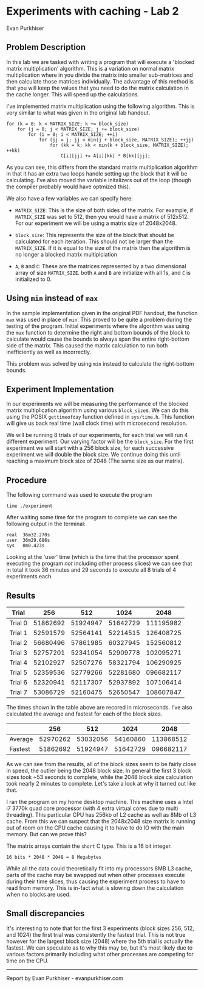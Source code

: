 # Experiments with caching - Lab 2

Evan Purkhiser

## Problem Description

In this lab we are tasked with writing a program that will execute a 'blocked
matrix multiplication' algorithm. This is a variation on normal matrix
multiplication where in you divide the matrix into smaller sub-matrices and
then calculate those matrices individually. The advantage of this method is
that you will keep the values that you need to do the matrix calculation in the
cache longer. This will speed up the calculations.

I've implemented matrix multiplication using the following algorithm. This is
very similar to what was given in the original lab handout.

	for (k = 0; k < MATRIX_SIZE; k += block_size)
		for (j = 0; j < MATRIX_SIZE; j += block_size)
			for (i = 0; i < MATRIX_SIZE; ++i)
				for (jj = j; jj < min(j + block_size, MATRIX_SIZE); ++jj)
					for (kk = k; kk < min(k + block_size, MATRIX_SIZE); ++kk)
						C[i][jj] += A[i][kk] * B[kk][jj];

As you can see, this differs from the standard matrix multiplication algorithm
in that it has an extra two loops handle setting up the block that it will be
calculating. I've also moved the variable initalizers out of the loop (though
the compiler probably would have optmized this).

We also have a few variables we can specify here:

 * `MATRIX_SIZE`: This is the size of both sides of the matrix. For example, if
   `MATRIX_SIZE` was set to 512, then you would have a matrix of 512x512. For
   our experiment we will be using a matrix size of 2048x2048.

 * `block_size`: This represents the size of the block that should be
   calculated for each iteration. This should not be larger than the
   `MATRIX_SIZE`. If it is equal to the size of the matrix then the algorithm
   is no longer a blocked matrix multiplciation 

 * `A`, `B` and `C`: These are the matrices represented by a two dimensional
   array of size `MATRIX_SIZE`. both `A` and `B` are initialize with all 1s,
   and `C` is initialized to 0.

## Using `min` instead of `max`

In the sample implementation given in the original PDF handout, the function
`max` was used in place of `min`. This proved to be quite a problem during the
testing of the program. Initial experiments where the algorithm was using the
`max` function to determine the right and bottom bounds of the block to
calculate would cause the bounds to always span the entire right-bottom side of
the matrix. This caused the matrix calculation to run both inefficiently as
well as incorrectly.

This problem was solved by using `min` instead to calculate the right-bottom
bounds.

## Experiment Implementation

In our experiments we will be measuring the performance of the blocked matrix
multiplication algorithm using various `block_size`s. We can do this using the
POSIX `gettimeofday` function defined in `sys/time.h`. This function will give
us back real time (wall clock time) with microsecond resolution.

We will be running 8 trials of our experiments, for each trial we will run 4
different experiment. Our varying factor will be the `block_size`. For the
first experiment we will start with a 256 block size, for each successive
experiment we will double the block size. We continue doing this until reaching
a maximum block size of 2048 (The same size as our matrix).

## Procedure

The following command was used to execute the program

    time ./experiment

After waiting some time for the program to complete we can see the following
output in the terminal:

    real  36m32.270s
	user  36m29.686s
	sys   0m0.423s

Looking at the 'user' time (which is the time that the processor spent executing
the program _not_ including other process slices) we can see that in total it
took 36 minutes and 29 seconds  to execute all 8 trials of 4 experiments each.

## Results

| Trial   | 256      | 512      | 1024     | 2048      |
| ------- | -------- | -------- | -------- | --------- |
| Trial 0 | 51862692 | 51924947 | 51642729 | 111195982 |
| Trial 1 | 52591579 | 52564141 | 52214515 | 126408725 |
| Trial 2 | 56680496 | 57861985 | 60327945 | 152560812 |
| Trial 3 | 52757201 | 52341054 | 52909778 | 102095271 |
| Trial 4 | 52102927 | 52507276 | 58321794 | 106290925 |
| Trial 5 | 52359536 | 52779266 | 52281680 | 096682117 |
| Trial 6 | 52320941 | 52117307 | 52937892 | 107106414 |
| Trial 7 | 53086729 | 52160475 | 52650547 | 108607847 |

The times shown in the table above are recored in microseconds. I've also
calculated the average and fastest for each of the block sizes.

|          | 256      | 512      | 1024     | 2048      |
| -------- | -------- | -------- | -------- | --------- |
| Average  | 52970262 | 53032056 | 54160860 | 113868512 |
| Fastest  | 51862692 | 51924947 | 51642729 | 096682117 |

As we can see from the results, all of the block sizes seem to be fairly close
in speed, the outlier being the 2048 block size. In general the first 3 block
sizes took ~53 seconds to complete, while the 2048 block size calculation took
nearly 2 minutes to complete. Let's take a look at why it turned out like that.

I ran the program on my home desktop machine. This machine uses a Intel i7
3770k quad core processor (with 4 extra virtual cores due to multi threading).
This particular CPU has 256kb of L2 cache as well as 8Mb of L3 cache. From this
we can suspect that the 2048x2048 size matrix is running out of room on the CPU
cache causing it to have to do IO with the main memory. But can we prove this?

The matrix arrays contain the `short` C type. This is a 16 bit integer.

	16 bits * 2048 * 2048 = 8 Megabytes

While all the data could theoretically fit into my processors 8MB L3 cache,
parts of the cache may be swapped out when other processes execute during their
time slices, thus causing the experiment process to have to read from memory.
This is in-fact what is slowing down the calculation when no blocks are used.

## Small discrepancies

It's interesting to note that for the first 3 experiments (block sizes 256, 512,
and 1024) the first trial was consistently the fastest trial. This is not true
however for the largest block size (2048) where the 5th trial is actually the
fastest. We can speculate as to why this may be, but it's most likely due to
various factors primarily including what other processes are competing for time
on the CPU.

---
Report by Evan Purkhiser - evanpurkhiser.com
